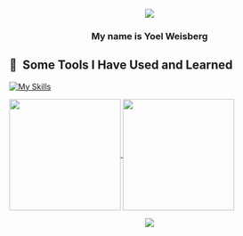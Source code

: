 <p align="center">
  <img src="https://capsule-render.vercel.app/api?type=waving&color=gradient&text=Hello%20World;&height=100&section=header"/>
  <h3 align="center" >My name is Yoel Weisberg <br> </h3>
</p>

<h2> 🚀 &nbsp;Some Tools I Have Used and Learned</h2>
<p align="left">

[![My Skills](https://skillicons.dev/icons?i=cpp,c,python,java,html,sqlite,react,tauri,vscode,ts,git,github,gitlab,linux,windows)](https://skillicons.dev)

<a href="https://github.com/anuraghazra/github-readme-stats">
  <img height=200 align="center" src="https://github-readme-stats.vercel.app/api?username=Yoel-weisberg&hide=issues&rank_icon=github" />
</a>
<a href="https://github.com/anuraghazra/convoychat">
  <img height=200 align="center" src="https://github-readme-stats.vercel.app/api/top-langs?username=Yoel-weisberg&layout=compact&langs_count=8&card_width=320" />
</a>

<p align="center">
  <img src="https://capsule-render.vercel.app/api?type=waving&color=gradient&height=100&section=footer"/>
</p>
